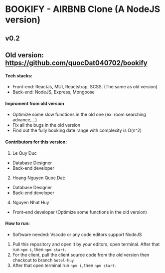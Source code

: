 # BOOKIFY - AIRBNB Clone (A NodeJS version)
## v0.2
## Old version: https://github.com/quocDat040702/bookify

#### Tech stacks:
- Front-end: ReactJs, MUI, Reactstrap, SCSS. (The same as old version)
- Back-end: NodeJS, Express, Mongoose

#### Improment from old version
- Optimize some slow functions in the old one (ex: room searching advance,...)
- Fix all the bugs in the old version
- Find out the fully booking date range with complexity is O(n^2)

#### Contributors for this version:
1. Le Quy Duc
- Database Designer 
- Back-end developer
2. Hoang Nguyen Quoc Dat:
- Database Designer
- Back-end developer
4. Nguyen Nhat Huy
- Front-end developer (Optimize some functions in the old version)

#### How to run:
- Software needed: Vscode or any code editors support NodeJS
1. Pull this repository and open it by your editors, open terminal. After that run `npm i`, then `npm start`.
2. For the client, pull the client source code from the old version then checkout to branch `hotel-huy`
3. After that open terminal run `npm i`, then `npm start`.

